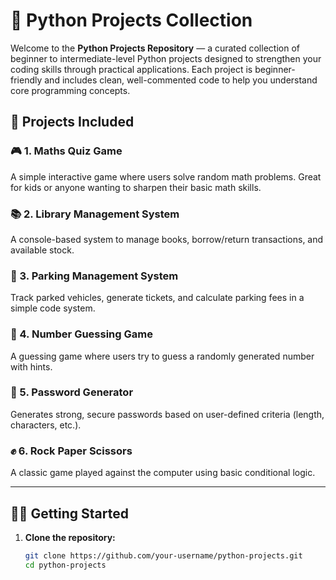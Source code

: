 # 🐍 Python Projects Collection

Welcome to the **Python Projects Repository** — a curated collection of beginner to intermediate-level Python projects designed to strengthen your coding skills through practical applications. Each project is beginner-friendly and includes clean, well-commented code to help you understand core programming concepts.

## 🚀 Projects Included

### 🎮 1. Maths Quiz Game
A simple interactive game where users solve random math problems. Great for kids or anyone wanting to sharpen their basic math skills.

### 📚 2. Library Management System
A console-based system to manage books, borrow/return transactions, and available stock.

### 🚗 3. Parking Management System
Track parked vehicles, generate tickets, and calculate parking fees in a simple code system.

### 🔢 4. Number Guessing Game
A guessing game where users try to guess a randomly generated number with hints.

### 🔐 5. Password Generator
Generates strong, secure passwords based on user-defined criteria (length, characters, etc.).

### ✊ 6. Rock Paper Scissors
A classic game played against the computer using basic conditional logic.

---

## 🧑‍💻 Getting Started

1. **Clone the repository:**
   ```bash
   git clone https://github.com/your-username/python-projects.git
   cd python-projects
